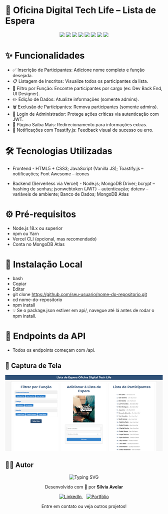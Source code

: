 # 🚀 Oficina Digital Tech Life – Lista de Espera

<p align="center">
  <a href="#"><img src="https://img.shields.io/badge/HTML5-E34F26?style=for-the-badge&logo=html5&logoColor=white" /></a>
  <a href="#"><img src="https://img.shields.io/badge/CSS3-1572B6?style=for-the-badge&logo=css3&logoColor=white" /></a>
  <a href="#"><img src="https://img.shields.io/badge/JavaScript-F7DF1E?style=for-the-badge&logo=javascript&logoColor=black" /></a>
  <a href="#"><img src="https://img.shields.io/badge/Toastify.js-34A853?style=for-the-badge&logo=javascript&logoColor=white" /></a>
  <a href="#"><img src="https://img.shields.io/badge/Font%20Awesome-339AF0?style=for-the-badge&logo=fontawesome&logoColor=white" /></a>
  <a href="#"><img src="https://img.shields.io/badge/Node.js-339933?style=for-the-badge&logo=node.js&logoColor=white" /></a>
  <a href="#"><img src="https://img.shields.io/badge/MongoDB-47A248?style=for-the-badge&logo=mongodb&logoColor=white" /></a>
  <a href="#"><img src="https://img.shields.io/badge/Vercel-000000?style=for-the-badge&logo=vercel&logoColor=white" /></a>
</p>


# ✨ Funcionalidades
- ✅ Inscrição de Participantes: Adicione nome completo e função desejada.
- 📋 Listagem de Inscritos: Visualize todos os participantes da lista.
- 🎯 Filtro por Função: Encontre participantes por cargo (ex: Dev Back End, UI Designer).
- ✏️ Edição de Dados: Atualize informações (somente admins).
- 🗑️ Exclusão de Participantes: Remova participantes (somente admins).
- 🔐 Login de Administrador: Protege ações críticas via autenticação com JWT.
- 📄 Página Saiba Mais: Redirecionamento para informações extras.
- 🔔 Notificações com Toastify.js: Feedback visual de sucesso ou erro.


# 🛠️ Tecnologias Utilizadas
- Frontend -
HTML5 + CSS3; JavaScript (Vanilla JS); Toastify.js – notificações; Font Awesome – ícones

- Backend (Serverless via Vercel) -
Node.js; MongoDB Driver; bcrypt – hashing de senhas; jsonwebtoken (JWT) – autenticação; dotenv – variáveis de ambiente; Banco de Dados; MongoDB Atlas


# ⚙️ Pré-requisitos
- Node.js 18.x ou superior
- npm ou Yarn
- Vercel CLI (opcional, mas recomendado)
- Conta no MongoDB Atlas


# 🚀 Instalação Local
- bash
- Copiar
- Editar
- git clone https://github.com/seu-usuario/nome-do-repositorio.git
- cd nome-do-repositorio
- npm install
- 💡 Se o package.json estiver em api/, navegue até lá antes de rodar o npm install.


# 📡 Endpoints da API
- Todos os endpoints começam com /api.

## 📸 Captura de Tela
![Captura do Projeto](assets/preview.png)


## 🧑‍💻 Autor
<p align="center">
<img src="https://readme-typing-svg.herokuapp.com/?font=Righteous&size=35&color=Fira&center=true&vCenter=true&width=650&height=70&duration=4000&lines=Olá!+Sou+a+Sílvia+Avelar...;Desenvolvedora+WEB...+Front-End...;Eternamente+Aprendendo...;Amante+de+Código+e+Café...;Confira+meus+links!+☕" alt="Typing SVG" />
</p>
<p align="center">
Desenvolvido com 💙 por <strong>Sílvia Avelar</strong>
</p>
<p align="center">
<a href="https://www.linkedin.com/in/silvia-avelar/" target="_blank">
<img src="https://img.shields.io/badge/-LinkedIn-%230077B5?style=for-the-badge&logo=linkedin&logoColor=white" alt="LinkedIn">
</a>
&nbsp;&nbsp;
<a href="https://silviaavelar.github.io/Portfolio/" target="_blank">
<img src="https://img.shields.io/badge/-Portfólio-FF4081?style=for-the-badge&logo=vercel&logoColor=white" alt="Portfólio">
</a>
</p>
<p align="center">
Entre em contato ou veja outros projetos!
</p>